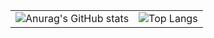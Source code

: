 <table style="width: 100%; text-align: center; border: none;">
  <tr>
    <td style="vertical-align: top;">
      <img src="https://github-readme-stats.vercel.app/api?username=y-dada-dev&rank_icon=github&show=discussions_started,discussions_answered&show_icons=true&include_all_commits=true&hide=contribs&theme=dark&bg_color=00000000&hide_border=true&ring_color=2dba4e" alt="Anurag's GitHub stats"/>
    </td>
    <td style="vertical-align: top;">
      <img src="https://github-readme-stats.vercel.app/api/top-langs/?username=y-dada-dev&layout=compact&langs_count=14&hide=PLpgSQL,Tex,Hack,Shell,jupyter%20notebook&theme=dark&bg_color=00000000&hide_border=true&ring_color=2dba4e" alt="Top Langs"/>
    </td>
  </tr>
</table>
